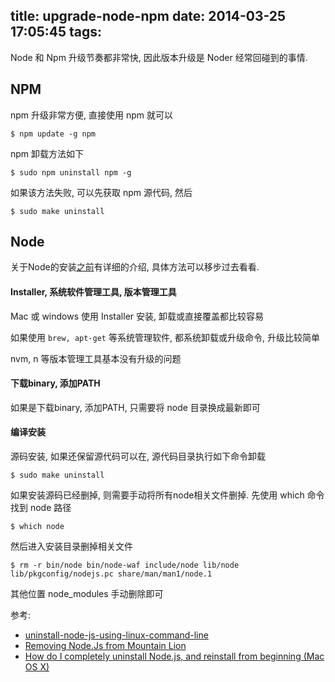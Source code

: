 title: upgrade-node-npm
date: 2014-03-25 17:05:45
tags:
---

Node 和 Npm 升级节奏都非常快, 因此版本升级是 Noder 经常回碰到的事情.

## NPM
npm 升级非常方便, 直接使用 npm 就可以

```
$ npm update -g npm
```

npm 卸载方法如下
```
$ sudo npm uninstall npm -g
```
如果该方法失败, 可以先获取 npm 源代码, 然后
	
    $ sudo make uninstall


## Node
关于Node的安装[之前](http://n.thepana.com/2013/09/21/nodejs_install/)有详细的介绍, 具体方法可以移步过去看看.

#### Installer, 系统软件管理工具, 版本管理工具
Mac 或 windows 使用 Installer 安装, 卸载或直接覆盖都比较容易

如果使用 `brew, apt-get` 等系统管理软件, 都系统卸载或升级命令, 升级比较简单

nvm, n 等版本管理工具基本没有升级的问题

#### 下载binary, 添加PATH
如果是下载binary, 添加PATH, 只需要将 node 目录换成最新即可


#### 编译安装
源码安装, 如果还保留源代码可以在, 源代码目录执行如下命令卸载

	$ sudo make uninstall
    
如果安装源码已经删掉, 则需要手动将所有node相关文件删掉. 先使用 which 命令找到 node 路径

	$ which node

然后进入安装目录删掉相关文件

	$ rm -r bin/node bin/node-waf include/node lib/node lib/pkgconfig/nodejs.pc share/man/man1/node.1
    
其他位置 node_modules 手动删除即可

参考:

* [uninstall-node-js-using-linux-command-line](http://stackoverflow.com/questions/5650169/uninstall-node-js-using-linux-command-line)
* [Removing Node.Js from Mountain Lion](http://stackoverflow.com/questions/14673327/removing-node-js-from-mountain-lion)
* [How do I completely uninstall Node.js, and reinstall from beginning (Mac OS X)](http://stackoverflow.com/questions/11177954/how-do-i-completely-uninstall-node-js-and-reinstall-from-beginning-mac-os-x)
